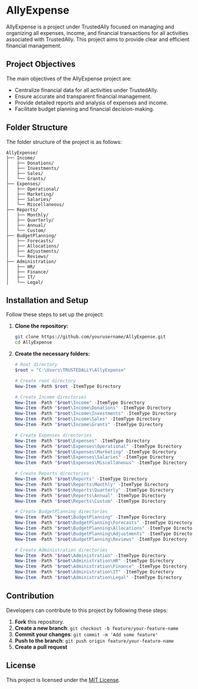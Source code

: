 # AllyExpense

AllyExpense is a project under TrustedAlly focused on managing and organizing all expenses, income, and financial transactions for all activities associated with TrustedAlly. This project aims to provide clear and efficient financial management.

## Project Objectives

The main objectives of the AllyExpense project are:
- Centralize financial data for all activities under TrustedAlly.
- Ensure accurate and transparent financial management.
- Provide detailed reports and analysis of expenses and income.
- Facilitate budget planning and financial decision-making.

## Folder Structure

The folder structure of the project is as follows:

```plaintext
AllyExpense/
├── Income/
│   ├── Donations/
│   ├── Investments/
│   ├── Sales/
│   └── Grants/
├── Expenses/
│   ├── Operational/
│   ├── Marketing/
│   ├── Salaries/
│   └── Miscellaneous/
├── Reports/
│   ├── Monthly/
│   ├── Quarterly/
│   ├── Annual/
│   └── Custom/
├── BudgetPlanning/
│   ├── Forecasts/
│   ├── Allocations/
│   ├── Adjustments/
│   └── Reviews/
├── Administration/
│   ├── HR/
│   ├── Finance/
│   ├── IT/
│   └── Legal/
```

## Installation and Setup

Follow these steps to set up the project:

1. **Clone the repository:**
    ```bash
    git clone https://github.com/yourusername/AllyExpense.git
    cd AllyExpense
    ```

2. **Create the necessary folders:**
    ```powershell
    # Root directory
    $root = "C:\Users\TRUSTEDALLY\AllyExpense"

    # Create root directory
    New-Item -Path $root -ItemType Directory

    # Create Income directories
    New-Item -Path "$root\Income" -ItemType Directory
    New-Item -Path "$root\Income\Donations" -ItemType Directory
    New-Item -Path "$root\Income\Investments" -ItemType Directory
    New-Item -Path "$root\Income\Sales" -ItemType Directory
    New-Item -Path "$root\Income\Grants" -ItemType Directory

    # Create Expenses directories
    New-Item -Path "$root\Expenses" -ItemType Directory
    New-Item -Path "$root\Expenses\Operational" -ItemType Directory
    New-Item -Path "$root\Expenses\Marketing" -ItemType Directory
    New-Item -Path "$root\Expenses\Salaries" -ItemType Directory
    New-Item -Path "$root\Expenses\Miscellaneous" -ItemType Directory

    # Create Reports directories
    New-Item -Path "$root\Reports" -ItemType Directory
    New-Item -Path "$root\Reports\Monthly" -ItemType Directory
    New-Item -Path "$root\Reports\Quarterly" -ItemType Directory
    New-Item -Path "$root\Reports\Annual" -ItemType Directory
    New-Item -Path "$root\Reports\Custom" -ItemType Directory

    # Create BudgetPlanning directories
    New-Item -Path "$root\BudgetPlanning" -ItemType Directory
    New-Item -Path "$root\BudgetPlanning\Forecasts" -ItemType Directory
    New-Item -Path "$root\BudgetPlanning\Allocations" -ItemType Directory
    New-Item -Path "$root\BudgetPlanning\Adjustments" -ItemType Directory
    New-Item -Path "$root\BudgetPlanning\Reviews" -ItemType Directory

    # Create Administration directories
    New-Item -Path "$root\Administration" -ItemType Directory
    New-Item -Path "$root\Administration\HR" -ItemType Directory
    New-Item -Path "$root\Administration\Finance" -ItemType Directory
    New-Item -Path "$root\Administration\IT" -ItemType Directory
    New-Item -Path "$root\Administration\Legal" -ItemType Directory
    ```

## Contribution

Developers can contribute to this project by following these steps:

1. **Fork** this repository.
2. **Create a new branch**: `git checkout -b feature/your-feature-name`
3. **Commit your changes**: `git commit -m 'Add some feature'`
4. **Push to the branch**: `git push origin feature/your-feature-name`
5. **Create a pull request**

## License

This project is licensed under the [MIT License](LICENSE).
